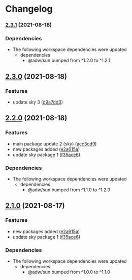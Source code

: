# Changelog

### [2.3.1](https://www.github.com/AnDeVerin/uni/compare/sky-v2.3.0...sky-v2.3.1) (2021-08-18)


### Dependencies

* The following workspace dependencies were updated
  * dependencies
    * @adw/sun bumped from ^1.2.0 to ^1.2.1

## [2.3.0](https://www.github.com/AnDeVerin/uni/compare/sky-v2.2.0...sky-v2.3.0) (2021-08-18)


### Features

* update sky 3 ([d9a7dd3](https://www.github.com/AnDeVerin/uni/commit/d9a7dd381a339b69abbb22815c0b2f6e003b6b75))

## [2.2.0](https://www.github.com/AnDeVerin/uni/compare/sky-v2.1.0...sky-v2.2.0) (2021-08-18)


### Features

* main package update 2 (sky) ([acc3cd9](https://www.github.com/AnDeVerin/uni/commit/acc3cd98b8df685470d5414bedd32147507992e8))
* new packages added ([e2a615a](https://www.github.com/AnDeVerin/uni/commit/e2a615ad0ffa19a6d0259986bbc67cf60b3d7df1))
* update sky package 1 ([f35ace6](https://www.github.com/AnDeVerin/uni/commit/f35ace60f1662a7d6fba00bb3c475ef9c8e5faf1))


### Dependencies

* The following workspace dependencies were updated
  * dependencies
    * @adw/sun bumped from ^1.1.0 to ^1.2.0

## [2.1.0](https://www.github.com/AnDeVerin/uni/compare/sky-v2.0.0...sky-v2.1.0) (2021-08-17)


### Features

* new packages added ([e2a615a](https://www.github.com/AnDeVerin/uni/commit/e2a615ad0ffa19a6d0259986bbc67cf60b3d7df1))
* update sky package 1 ([f35ace6](https://www.github.com/AnDeVerin/uni/commit/f35ace60f1662a7d6fba00bb3c475ef9c8e5faf1))



### Dependencies

* The following workspace dependencies were updated
  * dependencies
    * @adw/sun bumped from ^1.0.0 to ^1.1.0
